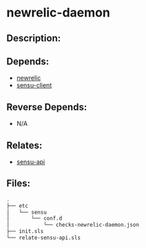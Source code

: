 # newrelic-daemon

## Description:



## Depends:

  -  [newrelic](/salt/newrelic)
  -  [sensu-client](/salt/sensu-client)

## Reverse Depends:

  -  N/A

## Relates:

  -  [sensu-api](/salt/sensu-api)

## Files:

```bash
.
├── etc
│   └── sensu
│       └── conf.d
│           └── checks-newrelic-daemon.json
├── init.sls
└── relate-sensu-api.sls
```
